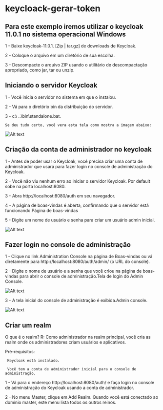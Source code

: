 # keycloack-gerar-token
 
## Para este exemplo iremos utilizar o keycloak 11.0.1 no sistema operacional Windows

  1 - Baixe keycloak-11.0.1. [Zip | tar.gz] de downloads de Keycloak.

  2 - Coloque o arquivo em um diretório de sua escolha.

  3 - Descompacte o arquivo ZIP usando o utilitário de descompactação apropriado, como jar, tar ou unzip.

## Iniciando o servidor Keycloak

  1 - Você inicia o servidor no sistema em que o instalou.
  
  2 - Vá para o diretório bin da distribuição do servidor.
  
  3 - c:\ ..\bin\standalone.bat.

    Se deu tudo certo, você vera esta tela como mostra a imagem abaixo:
    
  ![Alt text](https://miro.medium.com/max/1859/1*O6wYngBXLU22GqCYR8W9gg.png "Pagina Principal")
  
 ## Criação da conta de administrador no keycloak
 
  1 - Antes de poder usar o Keycloak, você precisa criar uma conta de administrador que usará para fazer login no console de administração do Keycloak.
  
  2 - Você não viu nenhum erro ao iniciar o servidor Keycloak. Por default sobe na porta localhost:8080.
  
  3 - Abra http://localhost:8080/auth em seu navegador.
    
  4 - A página de boas-vindas é aberta, confirmando que o servidor está funcionando.Página de boas-vindas
  
  5 - Digite um nome de usuário e senha para criar um usuário admin inicial.
  
  ![Alt text](https://www.keycloak.org/docs/latest/getting_started/keycloak-images/welcome.png "Criar usuario admin")
  
  ## Fazer login no console de administração
  
   1 - Clique no link Administration Console na página de Boas-vindas ou vá diretamente para http://localhost:8080/auth/admin/ (o URL do console).
   
   2 - Digite o nome de usuário e a senha que você criou na página de boas-vindas para abrir o console de administração.Tela de login do Admin Console.
   
   ![Alt text](https://www.keycloak.org/docs/latest/getting_started/images/admin-login.png "Login")
   
   
  3 - A tela inicial do console de administração é exibida.Admin console.
  
  ![Alt text](https://www.keycloak.org/docs/latest/getting_started/keycloak-images/admin-console.png "Admin console")
    
   ## Criar um realm
   
   O que é o realm?
   R: Como administrador na realm principal, você cria as realm onde os administradores criam usuários e aplicativos.
   
   Pré-requisitos:
   
     Keycloak está instalado.

     Você tem a conta de administrador inicial para o console de administração.
   
   1 - Vá para o endereço  http://localhost:8080/auth/ e faça login no console de administração do Keycloak usando a conta de administrador.

   2 - No menu Master, clique em Add Realm. Quando você está conectado ao domínio master, este menu lista todos os outros reinos.
    
